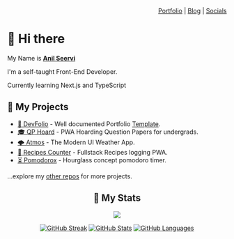 <div align="right">

[Portfolio](https://anilseervi.pages.dev) | [Blog](https://ar.hashnode.dev) | [Socials](https://anil.pages.dev)

</div>

# 👋 Hi there 

My Name is [**Anil Seervi**](https://anilseervi.pages.dev)
  
I'm a self-taught Front-End Developer.
  
Currently learning Next.js and TypeScript


## 🚧 My Projects

- [📝 DevFolio](https://devfolio.js.org) - Well documented  Portfolio [Template](https://github.com/AnilSeervi/DevFolio).
- [🎓 QP Hoard](https://qp.pages.dev) - PWA Hoarding Question Papers for undergrads.
- [🌩️ Atmos](https://atmos.pages.dev) - The Modern UI Weather App.
- [🥘 Recipes Counter](https://recipes-counter.web.app) - Fullstack Recipes logging PWA.
- [⏳ Pomodorox](https://pomodorox.pages.dev) - Hourglass concept pomodoro timer.

...explore my [other repos](https://github.com/AnilSeervi?tab=repositories) for more projects.

<div align="center">

## 🔖 My Stats

[![](https://komarev.com/ghpvc/?username=anilseervi&style=flat-square&color=C691E9)](https://github.com/antonkomarev/github-profile-views-counter)

[![GitHub Streak](https://github-readme-streak-stats.herokuapp.com?user=anilseervi&theme=material-palenight&hide_border=true)](https://git.io/streak-stats)
[![GitHub Stats](https://github-readme-stats.vercel.app/api?username=AnilSeervi&show_icons=true&hide_border=true&theme=material-palenight&count_private=true)](https://github.com/anuraghazra/github-readme-stats)
[![GitHub Languages](https://github-readme-stats.vercel.app/api/top-langs/?&username=AnilSeervi&layout=compact&hide_border=true&langs_count=8&theme=material-palenight)](https://github.com/anuraghazra/github-readme-stats)

</div>
<!--
**AnilSeervi/AnilSeervi** is a ✨ _special_ ✨ repository because its `README.md` (this file) appears on your GitHub profile.

Here are some ideas to get you started:

- 🔭 I’m currently working on ...
- 🌱 I’m currently learning ...
- 👯 I’m looking to collaborate on ...
- 🤔 I’m looking for help with ...
- 💬 Ask me about ...
- 📫 How to reach me: ...
- 😄 Pronouns: ...
- ⚡ Fun fact: ...
  -->

